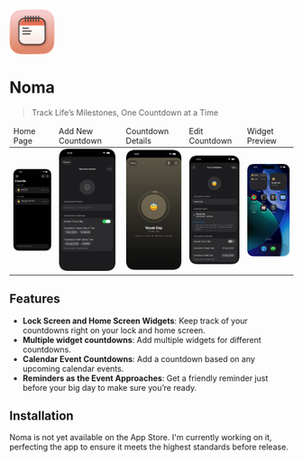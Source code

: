 <img src=".screenshots/noma_icon_default.png" alt="Noma Logo" width="80"/>

# Noma
> Track Life’s Milestones, One Countdown at a Time

<!-- screenshot images -->
<table>
<thead>
<td>Home Page</td>
<td>Add New Countdown</td>
<td>Countdown Details</td>
<td>Edit Countdown</td>
<td>Widget Preview</td>
</thead>
  <tr>
    <td><img src=".screenshots/home_page.png" alt="Home Page" width="100"/></td>
    <td><img src=".screenshots/add_new_countdown.png" alt="Add new countdown" width="100"/></td>
<td><img src=".screenshots/countdown_details.png" alt="Countdown details" width="100"/></td>
<td><img src=".screenshots/edit_countdown.png" alt="Countdown details" width="100"/></td>
<td><img src=".screenshots/widget_preview.png" alt="Home screen widgets" width="100"/></td>
  </tr>
</table>


## Features
- **Lock Screen and Home Screen Widgets**: Keep track of your countdowns right on your lock and home screen. 
- **Multiple widget countdowns**: Add multiple widgets for different countdowns.
- **Calendar Event Countdowns**: Add a countdown based on any upcoming calendar events.
- **Reminders as the Event Approaches**: Get a friendly reminder just before your big day to make sure you’re ready.

## Installation
Noma is not yet available on the App Store. I'm currently working on it, perfecting the app to ensure it meets the highest standards before release.